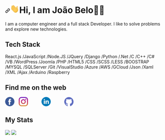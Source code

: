 <h1><a id="user-content-hi-i-am-Joao-Belo-" class="anchor" aria-hidden="true" href="#hi-i-am-Joao-Belo-"><svg class="octicon octicon-link" viewBox="0 0 16 16" version="1.1" width="16" height="16" aria-hidden="true"><path fill-rule="evenodd" d="M7.775 3.275a.75.75 0 001.06 1.06l1.25-1.25a2 2 0 112.83 2.83l-2.5 2.5a2 2 0 01-2.83 0 .75.75 0 00-1.06 1.06 3.5 3.5 0 004.95 0l2.5-2.5a3.5 3.5 0 00-4.95-4.95l-1.25 1.25zm-4.69 9.64a2 2 0 010-2.83l2.5-2.5a2 2 0 012.83 0 .75.75 0 001.06-1.06 3.5 3.5 0 00-4.95 0l-2.5 2.5a3.5 3.5 0 004.95 4.95l1.25-1.25a.75.75 0 00-1.06-1.06l-1.25 1.25a2 2 0 01-2.83 0z"></path></svg></a><a target="_blank" rel="noopener noreferrer" href="https://raw.githubusercontent.com/ABSphreak/ABSphreak/master/gifs/Hi.gif"><img src="https://raw.githubusercontent.com/ABSphreak/ABSphreak/master/gifs/Hi.gif" width="30px" style="max-width:100%;"></a>Hi, I am João Belo<g-emoji class="g-emoji" alias="man_technologist" fallback-src="https://github.githubassets.com/images/icons/emoji/unicode/1f468-1f4bb.png">👨&zwj;💻</g-emoji></h1>

I am a computer engineer and a full stack Developer. I like to solve problems and explore new technologies. 

Tech Stack
---

React.js /JavaScript /Node.JS /JQuery /Django /Python /.Net /C /C++ /C# /VB /WordPress /Joomla /PHP /HTML5 /CSS /SCSS /LESS /BOOSTRAP /MYSQL /SQLServer /Git /VisualStudio /Azure /AWS /GCloud /Json /Xaml /XML /Ajax /Arduino /Raspberry

Find me on the web
---
<p><a href="https://www.facebook.com/JoaoPedrovBelo" rel="nofollow"><img src="https://github.com/JoaoPedroBelo/JoaoPedroBelo/blob/main/facebook.png" alt="Facebook" width="30" style="padding-right:10px; max-width:100%;"></a>
<a href="https://www.instagram.com/joao_belo06/" rel="nofollow"><img src="https://github.com/JoaoPedroBelo/JoaoPedroBelo/blob/main/instagram.png" alt="Instagram" width="30" style="max-width:100%; padding-right:40px;"></a>
<a href="https://www.linkedin.com/in/jo%C3%A3o-belo-29300a82/" rel="nofollow"><img src="https://github.com/JoaoPedroBelo/JoaoPedroBelo/blob/main/linkedin.png" alt="LinkedIn" width="30" style="max-width:100%; padding-right:40px;"></a>
<a href="https://github.com/joaopedrobelo"><img src="https://github.com/JoaoPedroBelo/JoaoPedroBelo/blob/main/github.png" alt="GitHub" width="30" style="max-width:100%; padding-right:40px;"></a>

My Stats 
---
<img align="center" src="https://github-readme-stats.joaopedrobelo.vercel.app/api?username=JoaoPedroBelo&show_icons=true" /> <img align="center" src="https://github-readme-stats.joaopedrobelo.vercel.app/api/top-langs/?username=JoaoPedroBelo" />

